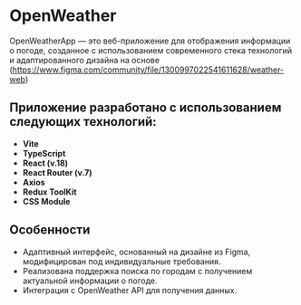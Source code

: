 # OpenWeather

OpenWeatherApp — это веб-приложение для отображения информации о погоде, созданное с использованием современного стека технологий и адаптированного дизайна на основе (https://www.figma.com/community/file/1300997022541611628/weather-web)

## Приложение разработано с использованием следующих технологий:

- **Vite**
- **TypeScript**
- **React (v.18)**
- **React Router (v.7)**
- **Axios**
- **Redux ToolKit**
- **CSS Module**

## Особенности

<ul>
  <li>Адаптивный интерфейс, основанный на дизайне из Figma, модифицирован под индивидуальные требования.</li>
  <li>Реализована поддержка поиска по городам с получением актуальной информации о погоде.</li>
  <li>Интеграция с OpenWeather API для получения данных.</li>
</ul>
